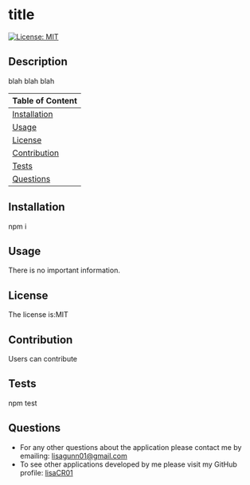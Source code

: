 
  # title

  [![License: MIT](https://img.shields.io/badge/License-MIT-yellow.svg)](https://opensource.org/licenses/MIT)

  ## Description 
  blah blah blah 

  |         Table of Content      |
  | ----------------------------- |
  | [Installation](#installation) |
  | [Usage](#usage)               |
  | [License](#license)           |
  | [Contribution](#contribution) |
  | [Tests](#tests)               |
  | [Questions](#questions)       |
 
  ## Installation 
  npm i
  ## Usage 
  There is no important information.
  ## License 
  The license is:MIT
  ## Contribution 
  Users can contribute
  ## Tests 
  npm test
  ## Questions 
  * For any other questions about the application please contact me by emailing: lisagunn01@gmail.com
  * To see other applications developed by me please visit my GitHub profile: [lisaCR01](https://github.com/lisaCR01/)
